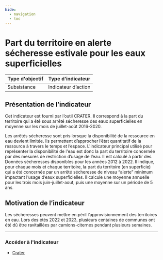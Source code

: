 ```yaml
---
hide:
  - navigation
  - toc
---
```


# Part du territoire en alerte sécheresse estivale pour les eaux superficielles 

|Type d'objectif|Type d'indicateur|
|--|--|
|Subsistance|Indicateur d’action|

## Présentation de l’indicateur

Cet indicateur est fourni par l’outil CRATER.
Il correspond à la part du territoire qui a été sous arrêté sécheresse des eaux superficielles en moyenne sur les mois de juillet-août 2016-2020.

Les arrêtés sécheresse sont pris lorsque la disponibilité de la ressource en eau devient limitée. Ils permettent d’approcher l’état quantitatif de la ressource à travers le temps et l’espace. L'indicateur principal utilisé pour représenter la disponibilité de l'eau est donc la part du territoire concernée par des mesures de restriction d’usage de l’eau. 
Il est calculé à partir des Données sécheresses disponibles pour les années 2012 à 2022. Il indique, pour chaque mois et chaque territoire, la part du territoire (en superficie) qui a été concernée par un arrêté sécheresse de niveau “alerte” minimum impactant l’usage d’eaux superficielles. Il calcule une moyenne annuelle pour les trois mois juin-juillet-aout, puis une moyenne sur un période de 5 ans. 

## Motivation de l’indicateur

Les sécheresses peuvent mettre en péril l’approvisionnement des territoires en eau. Lors des étés 2022 et 2023, plusieurs centaines de communes ont été dû être ravitaillées par camions-citernes pendant plusieurs semaines. 

---

### Accéder à l'indicateur

- [Crater](https://crater.resiliencealimentaire.org/carte/eau-alertes-secheresse/epci)

